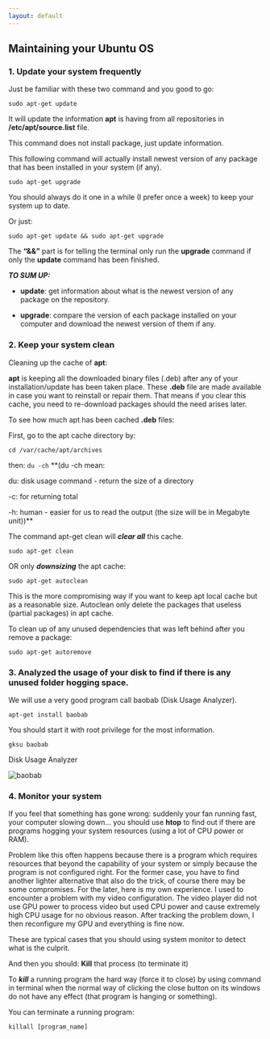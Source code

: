 ```yaml
---
layout: default
---
```

## Maintaining your Ubuntu OS

### 1. Update your system frequently

Just be familiar with these two command and you good to go:
```
sudo apt-get update
```
It will update the information **apt** is having from all repositories in **/etc/apt/source.list** file.

This command does not install package, just update information.

This following command will actually install newest version of any package that has been installed in your system (if any).
```
sudo apt-get upgrade
```
You should always do it one in a while (I prefer once a week) to keep your system up to date.

Or just:
```
sudo apt-get update && sudo apt-get upgrade
```
The **“&&”** part is for telling the terminal only run the **upgrade** command if only the **update** command has been finished.

_***TO SUM UP:***_

* **update**: get information about what is the newest version of any package on the repository.

* **upgrade**: compare the version of each package installed on your computer and download the newest version of them if any.

### 2. Keep your system clean

Cleaning up the cache of **apt**:

**apt** is keeping all the downloaded binary files (.deb) after any of your installation/update has been taken place. These **.deb** file are made available in case you want to reinstall or repair them. That means if you clear this cache, you need to re-download packages should the need arises later.

To see how much apt has been cached **.deb** files:

First, go to the apt cache directory by:
```
cd /var/cache/apt/archives
```
then:
``
du -ch
``
**(du -ch mean:

du: disk usage command - return the size of a directory

-c: for returning total

-h: human - easier for us to read the output (the size will be in Megabyte unit))**

The command apt-get clean will ***clear all*** this cache.
```
sudo apt-get clean
```

OR only ***downsizing*** the apt cache:
```
sudo apt-get autoclean
```

This is the more compromising way if you want to keep apt local cache but as a reasonable size. Autoclean only delete the packages that useless (partial packages) in apt cache.

To clean up of any unused dependencies that was left behind after you remove a package:
```
sudo apt-get autoremove
```

### 3. Analyzed the usage of your disk to find if there is any unused folder hogging space.

We will use a very good program call baobab (Disk Usage Analyzer).
```
apt-get install baobab
```
You should start it with root privilege for the most information.
```
gksu baobab
```
Disk Usage Analyzer

![baobab]({{site.baseurl}}/images/Disk-Usage-Analyzer.jpg)

### 4. Monitor your system

If you feel that something has gone wrong: suddenly your fan running fast, your computer slowing down… you should use **htop** to find out if there are programs hogging your system resources (using a lot of CPU power or RAM).

Problem like this often happens because there is a program which requires resources that beyond the capability of your system or simply because the program is not configured right. For the former case, you have to find another lighter alternative that also do the trick, of course there may be some compromises. For the later, here is my own experience. I used to encounter a problem with my video configuration. The video player did not use GPU power to process video but used CPU power and cause extremely high CPU usage for no obvious reason. After tracking the problem down, I then reconfigure my GPU and everything is fine now.

These are typical cases that you should using system monitor to detect what is the culprit.

And then you should: **Kill** that process (to terminate it)

To ***kill*** a running program the hard way (force it to close) by using command in terminal when the normal way of clicking the close button on its windows do not have any effect (that program is hanging or something).

You can terminate a running program:
```
killall [program_name]
```
